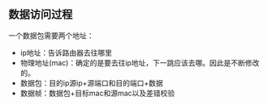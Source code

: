 ## 数据访问过程
一个数据包需要两个地址：
+ ip地址：告诉路由器去往哪里
+ 物理地址(mac)：确定的是要去往ip地址，下一跳应该去哪。因此是不断修改的。
+ 数据包：目的ip源ip+源端口和目的端口+数据
+ 数据帧：数据包+目标mac和源mac以及差错校验